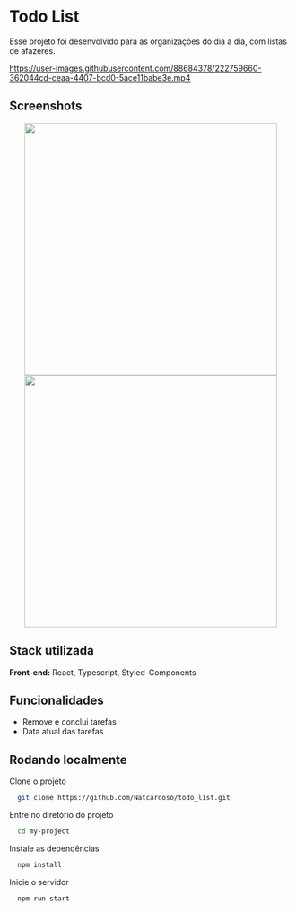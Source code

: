 
# Todo List

Esse projeto foi desenvolvido para as organizações do dia a dia, com listas de afazeres.

https://user-images.githubusercontent.com/88684378/222759660-362044cd-ceaa-4407-bcd0-5ace11babe3e.mp4

## Screenshots

<div align="center">
  <img width="450px" src="https://user-images.githubusercontent.com/88684378/221268026-1f1dce5a-62ed-4756-ae1e-ce3b6b276133.png"/>
  <img width="450px" src="https://user-images.githubusercontent.com/88684378/221269695-4ec3f964-4d5c-47af-8c77-768bf1b54df0.png"/>
</div>


## Stack utilizada

**Front-end:** React, Typescript, Styled-Components


## Funcionalidades

- Remove e conclui tarefas
- Data atual das tarefas


## Rodando localmente

Clone o projeto

```bash
  git clone https://github.com/Natcardoso/todo_list.git
```

Entre no diretório do projeto

```bash
  cd my-project
```

Instale as dependências

```bash
  npm install
```

Inicie o servidor

```bash
  npm run start
```

